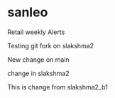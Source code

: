 sanleo
======

Retail weekly Alerts

Testing git fork on slakshma2

New change on main

change in slakshma2

This is change from slakshma2_b1
